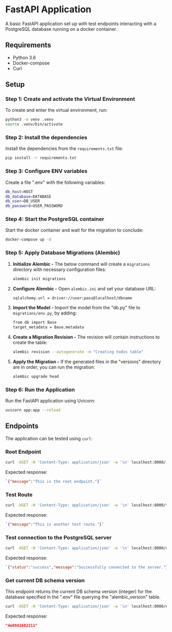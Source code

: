 
# FastAPI Application

A basic FastAPI application set up with test endpoints interacting with a PostgreSQL database running on a docker container. 
## Requirements

* Python 3.6
* Docker-compose
* Curl

## Setup

### Step 1: Create and activate the Virtual Environment

To create and enter the virtual environment, run:

```bash
python3 -m venv .venv
source .venv/bin/activate 
```
### Step 2: Install the dependencies

Install the dependencies from the `requirements.txt` file:

```bash
pip install -r requirements.txt 
```
### Step 3: Configure ENV variables

Create a file ".env" with the following variables:

```bash
db_host=HOST  
db_database=DATABASE  
db_user=DB_USER  
db_password=USER_PASSWORD  
```

### Step 4: Start the PostgreSQL container

Start the docker container and wait for the migration to conclude:

```bash
docker-compose up -d
```
### Step 5: Apply Database Migrations (Alembic)


1.  **Initialize Alembic -** The below command will create a `migrations` directory with necessary configuration files:
	```bash
	alembic init migrations
	```
2.  **Configure Alembic -** Open `alembic.ini` and set your database URL:
	```bash
	sqlalchemy.url = driver://user:pass@localhost/dbname
	```  
3. **Import the Model -** Import the model from the "db.py" file to `migrations/env.py`, by adding:
    ```bash
    from db import Base
    target_metadata = Base.metadata 
    ```
4.  **Create a Migration Revision -** The revision will contain instructions to create the table:
    ```bash
    alembic revision --autogenerate -m "Creating todos table"
    ```
5.  **Apply the Migration -** If the generated files in the "versions" directory are in order, you can run the migration:
    ```bash
    alembic upgrade head
    ```

### Step 6: Run the Application

Run the FastAPI application using Uvicorn:

```bash
uvicorn app:app --reload
```

## Endpoints

The application can be tested using `curl`:

### Root Endpoint

```bash
curl -XGET -H 'Content-Type: application/json' -w '\n' localhost:8000/ 
```
Expected response:

```json
`{"message":"This is the root endpoint."}` 
```
### Test Route


```bash
curl -XGET -H 'Content-Type: application/json' -w '\n' localhost:8000/test 
```

Expected response:

```json
`{"message":"This is another test route."}` 
```
### Test connection to the PostgreSQL server


```bash
curl -XGET -H 'Content-Type: application/json' -w '\n' localhost:8000/db_test_connection 
```

Expected response:

```json
`{"status":"success","message":"Successfully connected to the server."}` 
```
### Get current DB schema version
This endpoint returns the current DB schema version (integer) for the database specified in the ".env" file querying the "alembic_version" table.

```bash
curl -XGET -H 'Content-Type: application/json' -w '\n' localhost:8000/db_schema_version 
```

Expected response:

```json
"4e0841682211"
```
